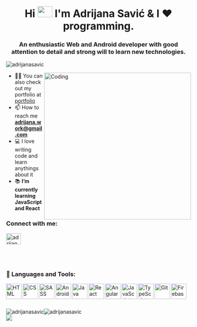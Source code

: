 <h1 align="center">Hi <img src="https://camo.githubusercontent.com/e8e7b06ecf583bc040eb60e44eb5b8e0ecc5421320a92929ce21522dbc34c891/68747470733a2f2f6d656469612e67697068792e636f6d2f6d656469612f6876524a434c467a6361737252346961377a2f67697068792e676966" alt="" height="30" width="40"> I'm Adrijana Savić & I ❤️ programming.
</h1>
<h3 align="center">An enthusiastic Web and Android developer with good attention to detail and strong will to learn new technologies.</h3>

<p align="left"> <img src="https://komarev.com/ghpvc/?username=adrijanasavic&label=Profile%20views&color=129e00&style=plastic" alt="adrijanasavic" /> </p>
<img align="right" alt="Coding" width="400" src="https://cdn.dribbble.com/users/1519660/screenshots/4536550/media/053531508b8be8f7002815911fa86cdc.gif">

- 👨‍💻 You can also check out my portfolio at <a href="https://adrijana-savic-portfolio.netlify.app/">portfolio </a>
- 📫 How to reach me **adrijana.work@gmail.com**
- 💻 I love writing code and learn anythings about it
- 📚 **I’m currently learning JavaScript and React**

<h3 align="left">Connect with me:</h3>
<p align="left">
<a href="https://www.linkedin.com/in/adrijana-savi%C4%87-50249176/" target="blank"><img align="center" src="https://cdn.jsdelivr.net/npm/simple-icons@3.0.1/icons/linkedin.svg" alt="adrijanasavic" height="30" width="40" /></a>
</p>
</br></br>
<p align="center" dir="auto">
  <h3 align="left">🔨 Languages and Tools:</h3>
    <img align="left" src="https://raw.githubusercontent.com/zumrudu-anka/zumrudu-anka/master/images/html5.svg" alt="HTML" height="42px" style="max-width: 100%;">
    <img align="left" src="https://raw.githubusercontent.com/zumrudu-anka/zumrudu-anka/master/images/css.svg" alt="CSS" height="42px" style="max-width: 100%;">
    <img align="left" src="https://raw.githubusercontent.com/zumrudu-anka/zumrudu-anka/master/images/sass.svg" alt="SASS" height="42px" style="max-width: 100%;">
    <img align="left" src="https://raw.githubusercontent.com/zumrudu-anka/zumrudu-anka/master/images/android.svg" alt="Android" height="42px" style="max-width: 100%;">
    <img align="left" src="https://raw.githubusercontent.com/zumrudu-anka/zumrudu-anka/master/images/java-original.svg" alt="Java" height="42px" style="max-width:100%;">
    <img align="left" src="https://raw.githubusercontent.com/zumrudu-anka/zumrudu-anka/master/images/react-original.svg" alt="React" height="42px" style="max-          width:100%;">
    <img align="left" src="https://cdn.worldvectorlogo.com/logos/angular-icon.svg" alt="Angular" height="42px" style="max-width: 100%;">
    <img align="left" src="https://raw.githubusercontent.com/zumrudu-anka/zumrudu-anka/master/images/javascript.svg" alt="JavaScript" height="42px" style="max-width:100%;">
    <img align="left" src="https://raw.githubusercontent.com/rahul-jha98/github_readme_icons/main/language_and_tools/square/typescript/typescript.svg" alt="TypeScript" height="42px" style="max-width: 100%;">
    <img align="left" src="https://raw.githubusercontent.com/rahul-jha98/github_readme_icons/main/language_and_tools/square/git-scm/git-scm.svg" alt="Git" height="42px" style="max-width: 100%;">
    <img align="left" src="https://raw.githubusercontent.com/rahul-jha98/github_readme_icons/main/language_and_tools/square/firebase/firebase.svg" alt="Firebase" height="42px" style="max-width: 100%;">
</p>
</br></br></br></br>

<div align="center">
  <div style="display: flex;">
   <img align="center" src="https://github-readme-stats.vercel.app/api/top-langs?username=adrijanasavic&show_icons=true&locale=en&layout=compact" alt="adrijanasavic" />
    
   <img align="center" src="https://github-readme-stats.vercel.app/api?username=adrijanasavic&show_icons=true&locale=en" alt="adrijanasavic" />
  </div>
</div>

<!--
## Snake eating my contribution graph

<img  src="https://github.com/adrijanasavic/adrijanasavic/raw/output/github-contribution-grid-snake.svg" alt="Snake animation" style="max-width: 100%; margin-top: 60px;">
-->

<img src="https://devrajvilla.in/wp-content/uploads/2018/04/source.gif">
